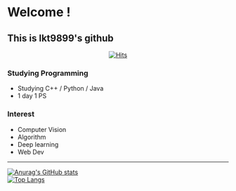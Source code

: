 Welcome !
===============   
This is lkt9899's github
----   


<div align=center>
  
[![Hits](https://hits.seeyoufarm.com/api/count/incr/badge.svg?url=https%3A%2F%2Fgithub.com%2Flkt9899&count_bg=%2379C83D&title_bg=%23555555&icon=&icon_color=%23E7E7E7&title=hits&edge_flat=false)](https://hits.seeyoufarm.com)

</div>
<div align=center>
<!--
[![Tech Blog Badge](http://img.shields.io/badge/-Tech%20blog-black?style=flat-square&logo=github&link=https://lkt9899.github.io/)](https://lkt9899.github.io/) 
[![Gmail Badge](https://img.shields.io/badge/-Gmail-d14836?style=flat-square&logo=Gmail&logoColor=white&link=mailto:austkd89@gmail.com)](mailto:austkd89@gmail.com)
-->
</div>

### Studying Programming
- Studying C++ / Python / Java
- 1 day 1 PS

### Interest
- Computer Vision
- Algorithm
- Deep learning    
- Web Dev
***   
[![Anurag's GitHub stats](https://github-readme-stats.vercel.app/api?username=lkt9899&show_icons=true&theme=dracula&count_private=true)](https://github.com/anuraghazra/github-readme-stats)   
[![Top Langs](https://github-readme-stats.vercel.app/api/top-langs/?username=lkt9899&layout=compact)](https://github.com/anuraghazra/github-readme-stats)



<!--
**lkt9899/lkt9899** is a ✨ _special_ ✨ repository because its `README.md` (this file) appears on your GitHub profile.

Here are some ideas to get you started:

- 🔭 I’m currently working on ...
- 🌱 I’m currently learning ...
- 👯 I’m looking to collaborate on ...
- 🤔 I’m looking for help with ...
- 💬 Ask me about ...
- 📫 How to reach me: ...
- 😄 Pronouns: ...
- ⚡ Fun fact: ...
-->
